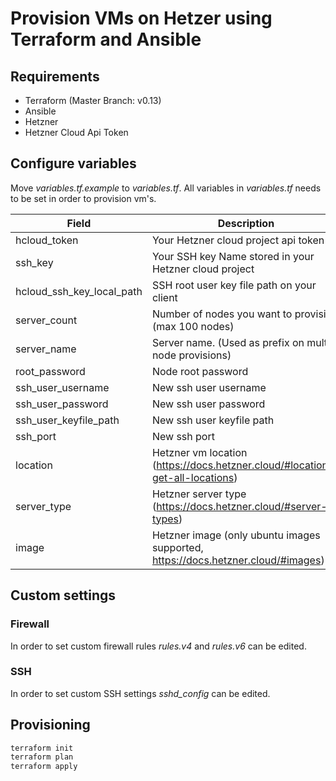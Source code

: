 # Provision VMs on Hetzer using Terraform and Ansible

## Requirements

- Terraform (Master Branch: v0.13)
- Ansible
- Hetzner
- Hetzner Cloud Api Token

## Configure variables

Move *variables.tf.example* to *variables.tf*. All variables in _variables.tf_ needs to be set in order to provision vm's. 

| Field                     | Description                                                  |
| ------------------------- | ------------------------------------------------------------ |
| hcloud_token              | Your Hetzner cloud project api token                         |
| ssh_key                   | Your SSH key Name stored in your Hetzner cloud project       |
| hcloud_ssh_key_local_path | SSH root user key file path on your client                   |
| server_count              | Number of nodes you want to provision (max 100 nodes)        |
| server_name               | Server name. (Used as prefix on multi-node provisions)       |
| root_password             | Node root password                                           |
| ssh_user_username         | New ssh user username                                        |
| ssh_user_password         | New ssh user password                                        |
| ssh_user_keyfile_path     | New ssh user keyfile path                                    |
| ssh_port                  | New ssh port                                                 |
| location                  | Hetzner vm location (https://docs.hetzner.cloud/#locations-get-all-locations) |
| server_type               | Hetzner server type (https://docs.hetzner.cloud/#server-types) |
| image                     | Hetzner image (only ubuntu images supported, https://docs.hetzner.cloud/#images) |

## Custom settings

### Firewall

In order to set custom firewall rules *rules.v4* and *rules.v6* can be edited.

### SSH

In order to set custom SSH settings *sshd_config* can be edited.

## Provisioning

```bash
terraform init
terraform plan
terraform apply
```





